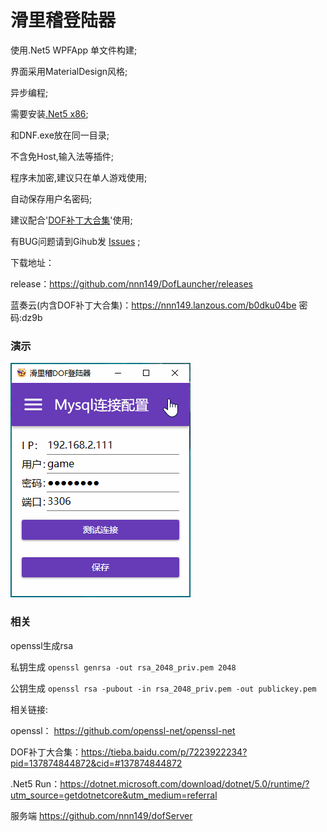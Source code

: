 # 滑里稽登陆器

使用.Net5  WPFApp 单文件构建;

界面采用MaterialDesign风格;

异步编程;

需要安装[.Net5 x86](https://dotnet.microsoft.com/download/dotnet/5.0/runtime/?utm_source=getdotnetcore&utm_medium=referral);

和DNF.exe放在同一目录;

不含免Host,输入法等插件;

程序未加密,建议只在单人游戏使用;

自动保存用户名密码;

建议配合'[DOF补丁大合集](https://tieba.baidu.com/p/7223922234?pid=137874844872&cid=#137874844872)'使用;

有BUG问题请到Gihub发 [Issues](https://github.com/nnn149/DofLauncher/issues) ;

下载地址：

release：https://github.com/nnn149/DofLauncher/releases

蓝奏云(内含DOF补丁大合集)：https://nnn149.lanzous.com/b0dku04be  密码:dz9b



### 演示

![演示](README/demo.gif)

### 相关


openssl生成rsa

私钥生成 `openssl genrsa -out rsa_2048_priv.pem 2048`

公钥生成 `openssl rsa -pubout -in rsa_2048_priv.pem -out publickey.pem`

相关链接: 

openssl： https://github.com/openssl-net/openssl-net

DOF补丁大合集：https://tieba.baidu.com/p/7223922234?pid=137874844872&cid=#137874844872

.Net5 Run：https://dotnet.microsoft.com/download/dotnet/5.0/runtime/?utm_source=getdotnetcore&utm_medium=referral

服务端 https://github.com/nnn149/dofServer
